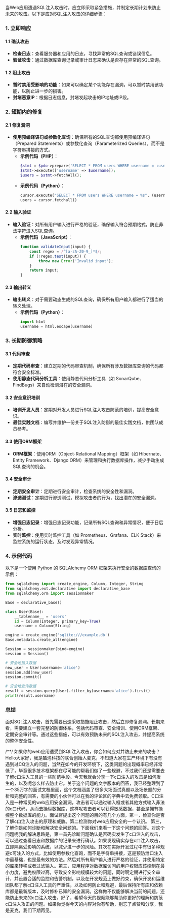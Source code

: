 当Web应用遭遇SQL注入攻击时，应立即采取紧急措施，并制定长期计划来防止未来的攻击。以下是应对SQL注入攻击的详细步骤：

### 1. 立即响应

#### 1.1 确认攻击
- **检查日志**：查看服务器和应用的日志，寻找异常的SQL查询或错误信息。
- **验证攻击**：通过数据库查询记录或审计日志来确认是否存在异常的SQL查询。

#### 1.2 阻止攻击
- **暂时禁用受影响的功能**：如果可以确定某个功能存在漏洞，可以暂时禁用该功能，以防止进一步的损害。
- **封堵恶意IP**：根据日志信息，封堵发起攻击的IP地址或IP段。

### 2. 短期内的修复

#### 2.1 修复漏洞
- **使用预编译语句或参数化查询**：确保所有的SQL查询都使用预编译语句（Prepared Statements）或参数化查询（Parameterized Queries），而不是字符串拼接的方式。
  - **示例代码（PHP）**：
    ```php
    $stmt = $pdo->prepare('SELECT * FROM users WHERE username = :username');
    $stmt->execute(['username' => $username]);
    $users = $stmt->fetchAll();
    ```
  - **示例代码（Python）**：
    ```python
    cursor.execute("SELECT * FROM users WHERE username = %s", (username,))
    users = cursor.fetchall()
    ```

#### 2.2 输入验证
- **输入验证**：对所有用户输入进行严格的验证，确保输入符合预期格式，防止非法字符进入SQL查询。
  - **示例代码（JavaScript）**：
    ```javascript
    function validateInput(input) {
        const regex = /^[a-zA-Z0-9_]*$/;
        if (!regex.test(input)) {
            throw new Error('Invalid input');
        }
        return input;
    }
    ```

#### 2.3 输出转义
- **输出转义**：对于需要动态生成的SQL查询，确保所有用户输入都进行了适当的转义处理。
  - **示例代码（Python）**：
    ```python
    import html
    username = html.escape(username)
    ```

### 3. 长期防御策略

#### 3.1 代码审查
- **定期代码审查**：建立定期的代码审查机制，确保所有涉及数据库查询的代码都符合安全标准。
- **使用静态代码分析工具**：使用静态代码分析工具（如 SonarQube、FindBugs）来自动检测潜在的安全漏洞。

#### 3.2 安全意识培训
- **培训开发人员**：定期对开发人员进行SQL注入攻击防范的培训，提高安全意识。
- **最佳实践文档**：编写并维护一份关于SQL注入防御的最佳实践文档，供团队成员参考。

#### 3.3 使用ORM框架
- **ORM框架**：使用ORM（Object-Relational Mapping）框架（如 Hibernate、Entity Framework、Django ORM）来管理和执行数据库操作，减少手动生成SQL查询的机会。

#### 3.4 安全审计
- **定期安全审计**：定期进行安全审计，检查系统的安全性和漏洞。
- **渗透测试**：定期进行渗透测试，模拟攻击者的行为，找出潜在的安全漏洞。

#### 3.5 日志和监控
- **增强日志记录**：增强日志记录功能，记录所有SQL查询和异常情况，便于日后分析。
- **实时监控**：使用实时监控工具（如 Prometheus、Grafana、ELK Stack）来监控系统的运行状态，及时发现异常情况。

### 4. 示例代码

以下是一个使用 Python 的 SQLAlchemy ORM 框架来执行安全的数据库查询的示例：

```python
from sqlalchemy import create_engine, Column, Integer, String
from sqlalchemy.ext.declarative import declarative_base
from sqlalchemy.orm import sessionmaker

Base = declarative_base()

class User(Base):
    __tablename__ = 'users'
    id = Column(Integer, primary_key=True)
    username = Column(String)

engine = create_engine('sqlite:///example.db')
Base.metadata.create_all(engine)

Session = sessionmaker(bind=engine)
session = Session()

# 安全地插入数据
new_user = User(username='alice')
session.add(new_user)
session.commit()

# 安全地查询数据
result = session.query(User).filter_by(username='alice').first()
print(result.username)
```

### 总结

面对SQL注入攻击，首先需要迅速采取措施阻止攻击，然后立即修复漏洞。长期来看，需要建立一套完整的防御体系，包括代码审查、安全培训、使用ORM框架、定期安全审计等。通过这些措施，可以有效预防未来的SQL注入攻击，并提高系统的整体安全性。

/**/
如果你的web应用遭受到SQL注入攻击，你会如何应对并防止未来的攻击？Hello大家好，我是酷泡科技的联合创始人麦克，不知道大家在生产环境下有没有遇到过CQ注入的问题，当然在如今的开发环境下，这类问题的出现概率已经非常低了，毕竟很多技术框架都在尽可能的帮我们做了一些规避，不过我们还是需要去了解c口注入工具的一些防范手段。今天我就会分享一下c口注入的攻击是如何发生的，以及呢怎么样去防止它。关于这个问题的文字版本的回答，我已经整理到了一个35万字的面试文档里面，这个文档涵盖了很多大场面试真题以及场景题的分析和完整的回答，有需要的小伙伴可以在我的评论区的字典中去免费领取。C口注入是一种常见的web应用安全漏洞，攻击者可以通过输入框或者其他方式输入非法的c口代码，从而去操纵数据库，这样呢攻击者可以获得敏感数据，甚至是拥有操控整个数据库的能力。面试官提出这个问题的目的有几个方面，第一，检查你是否了解c口注入攻击的原理和威胁。第二检测你对web应用安全的一个认识。
	第三，了解你是如何诊断和解决安全问题的。下面我们来看一下这个问题的回答。对这个问题呢我的解决思路是，第一首先诊断问题确认是否确实发生了c口注入的攻击，可以通过查看日志和数据库的记录来进行确认。如果发现确实存在c口注入攻击，立即隔离受影响的系统，以减少进一步的风险。其次在实际开发过程中有很多种规避c可注入的方式，比如使用参数化查询，而不是字符串拼接，这是预防泄口注入中最基础，也是最有效的方法。然后对所有用户输入进行严格的验证，并使用特定的库来转移或者过滤输入。第三，应用程序对数据库访问的用户权限应该控制在最小力度，避免权限过高，导致安全影响规模较大的问题，同时啊定期进行安全审计，并设置合适的监控和告警机制，以及在开发规范上做好约束，确保开发和运维团队都了解c口注入工具的严重性，以及如何防止和规避，最后保持所有库和依赖库都是最新版本，及时修补已知的安全漏洞。这样做不仅能够解决当前的问题，还能防止未来的c口注入攻击。好了，希望今天的视频能够帮助你更好的理解和防范c口注入攻击的问题。如果你觉得今天的内容对你有帮助，别忘了点赞和分享，我是麦克，我们下期再见。
